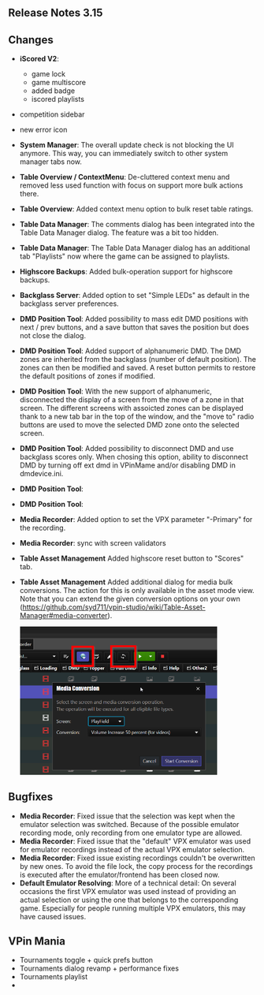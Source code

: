 ## Release Notes 3.15

## Changes

- **iScored V2**: 
  - game lock
  - game multiscore
  - added badge
  - iscored playlists
- competition sidebar
- new error icon
- **System Manager**: The overall update check is not blocking the UI anymore. This way, you can immediately switch to other system manager tabs now.
- **Table Overview / ContextMenu**: De-cluttered context menu and removed less used function with focus on support more bulk actions there.
- **Table Overview**: Added context menu option to bulk reset table ratings.
- **Table Data Manager**: The comments dialog has been integrated into the Table Data Manager dialog. The feature was a bit too hidden.
- **Table Data Manager**: The Table Data Manager dialog has an additional tab "Playlists" now where the game can be assigned to playlists.
- **Highscore Backups**: Added bulk-operation support for highscore backups.
- **Backglass Server**: Added option to set "Simple LEDs" as default in the backglass server preferences.
- **DMD Position Tool**: Added possibility to mass edit DMD positions with next / prev buttons, and a save button that saves the position but does not close the dialog.
- **DMD Position Tool**: Added support of alphanumeric DMD. The DMD zones are inherited from the backglass (number of default position). The zones can then be modified and saved. A reset button permits to restore the default positions of zones if modified.
- **DMD Position Tool**: With the new support of alphanumeric, disconnected the display of a screen from the move of a zone in that screen. The different screens with assoicted zones can be displayed thank to a new tab bar in the top of the window, and the "move to" radio buttons are used to move the selected DMD zone onto the selected screen.
- **DMD Position Tool**: Added possibility to disconnect DMD and use backglass scores only. When chosing this option, ability to disconnect DMD by turning off ext dmd in VPinMame and/or disabling DMD in dmdevice.ini.
- **DMD Position Tool**:
- **DMD Position Tool**:
- **Media Recorder**: Added option to set the VPX parameter "-Primary" for the recording.
- **Media Recorder**: sync with screen validators
- **Table Asset Management** Added highscore reset button to "Scores" tab.
- **Table Asset Management** Added additional dialog for media bulk conversions. The action for this is only available in the asset mode view. Note that you can extend the given conversion options on your own (https://github.com/syd711/vpin-studio/wiki/Table-Asset-Manager#media-converter).
 
    <img src="https://github.com/syd711/vpin-studio/blob/main/documentation/tables/bulk-conversion.png?raw=true" width="400" />


## Bugfixes

- **Media Recorder**: Fixed issue that the selection was kept when the emulator selection was switched. Because of the possible emulator recording mode, only recording from one emulator type are allowed. 
- **Media Recorder**: Fixed issue that the "default" VPX emulator was used for emulator recordings instead of the actual VPX emulator selection.
- **Media Recorder**: Fixed issue existing recordings couldn't be overwritten by new ones. To avoid the file lock, the copy process for the recordings is executed after the emulator/frontend has been closed now.
- **Default Emulator Resolving**: More of a technical detail: On several occasions the first VPX emulator was used instead of providing an actual selection or using the one that belongs to the corresponding game. Especially for people running multiple VPX emulators, this may have caused issues. 


## VPin Mania

- Tournaments toggle + quick prefs button
- Tournaments dialog revamp + performance fixes
- Tournaments playlist
- 